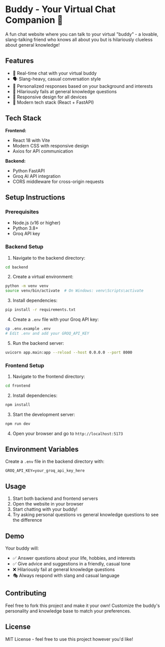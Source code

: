 # Buddy - Your Virtual Chat Companion 🤖

A fun chat website where you can talk to your virtual "buddy" - a lovable, slang-talking friend who knows all about you but is hilariously clueless about general knowledge!

## Features

- 💬 Real-time chat with your virtual buddy
- 🗣️ Slang-heavy, casual conversation style
- 👤 Personalized responses based on your background and interests
- 🤪 Hilariously fails at general knowledge questions
- 📱 Responsive design for all devices
- 🚀 Modern tech stack (React + FastAPI)

## Tech Stack

**Frontend:**
- React 18 with Vite
- Modern CSS with responsive design
- Axios for API communication

**Backend:**
- Python FastAPI
- Groq AI API integration
- CORS middleware for cross-origin requests

## Setup Instructions

### Prerequisites
- Node.js (v16 or higher)
- Python 3.8+
- Groq API key

### Backend Setup

1. Navigate to the backend directory:
```bash
cd backend
```

2. Create a virtual environment:
```bash
python -m venv venv
source venv/bin/activate  # On Windows: venv\Scripts\activate
```

3. Install dependencies:
```bash
pip install -r requirements.txt
```

4. Create a `.env` file with your Groq API key:
```bash
cp .env.example .env
# Edit .env and add your GROQ_API_KEY
```

5. Run the backend server:
```bash
uvicorn app.main:app --reload --host 0.0.0.0 --port 8000
```

### Frontend Setup

1. Navigate to the frontend directory:
```bash
cd frontend
```

2. Install dependencies:
```bash
npm install
```

3. Start the development server:
```bash
npm run dev
```

4. Open your browser and go to `http://localhost:5173`

## Environment Variables

Create a `.env` file in the backend directory with:
```
GROQ_API_KEY=your_groq_api_key_here
```

## Usage

1. Start both backend and frontend servers
2. Open the website in your browser
3. Start chatting with your buddy!
4. Try asking personal questions vs general knowledge questions to see the difference

## Demo

Your buddy will:
- ✅ Answer questions about your life, hobbies, and interests
- ✅ Give advice and suggestions in a friendly, casual tone
- ❌ Hilariously fail at general knowledge questions
- 🎭 Always respond with slang and casual language

## Contributing

Feel free to fork this project and make it your own! Customize the buddy's personality and knowledge base to match your preferences.

## License

MIT License - feel free to use this project however you'd like!
